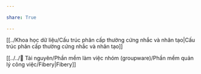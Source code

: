 ---  
share: True  
---  
[[../Khoa học dữ liệu/Cấu trúc phân cấp thường cứng nhắc và nhân tạo|Cấu trúc phân cấp thường cứng nhắc và nhân tạo]]  
[[../../📜 Tài nguyên/Phần mềm làm việc nhóm (groupware)/Phần mềm quản lý công việc/Fibery|Fibery]]  
